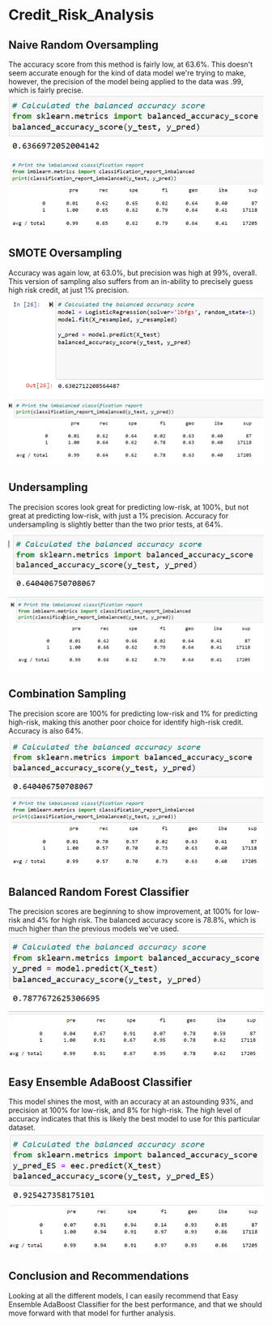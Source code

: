 # Credit_Risk_Analysis

## Naive Random Oversampling
The accuracy score from this method is fairly low, at 63.6%. This doesn't seem accurate enough for the kind of data model we're trying to make, however, the precision of the model being applied to the data was .99, which is fairly precise.
![resources/Naive%20Random%20Oversampling%20Accuracy.png](https://github.com/KiraLivingston/Credit_Risk_Analysis/raw/main/Resources/Naive%20Random%20Oversampling%20Accuracy.png)
![resources/Naive%20Random%20Oversampling%Precision.png](https://github.com/KiraLivingston/Credit_Risk_Analysis/raw/main/Resources/Naive%20Random%20Oversampling%20Precision.png)

## SMOTE Oversampling
Accuracy was again low, at 63.0%, but precision was high at 99%, overall. This version of sampling also suffers from an in-ability to precisely guess high risk credit, at just 1% precision.
![resources/Smote%20Oversampling%Accuracy.png](https://github.com/KiraLivingston/Credit_Risk_Analysis/raw/main/Resources/Smote%20Oversampling%20Accuracy.png)
![resources/Smote%20Oversampling%Precision.png](https://github.com/KiraLivingston/Credit_Risk_Analysis/raw/main/Resources/Smote%20Oversampling%20Precision.png)

## Undersampling
The precision scores look great for predicting low-risk, at 100%, but not great at predicting low-risk, with just a 1% precision. Accuracy for undersampling is slightly better than the two prior tests, at 64%.
![](https://github.com/KiraLivingston/Credit_Risk_Analysis/raw/main/Resources/Undersampling%20Accuracy.png)
![](https://github.com/KiraLivingston/Credit_Risk_Analysis/raw/main/Resources/Undersampling%20Precision.png)

## Combination Sampling
The precision score are 100% for predicting low-risk and 1% for predicting high-risk, making this another poor choice for identify high-risk credit. Accuracy is also 64%.
![](https://github.com/KiraLivingston/Credit_Risk_Analysis/raw/main/Resources/Combination%20Sampling%20Accuracy.png)
![](https://github.com/KiraLivingston/Credit_Risk_Analysis/raw/main/Resources/Combination%20Sampling%20Precision.png)

## Balanced Random Forest Classifier
The precision scores are beginning to show improvement, at 100% for low-risk and 4% for high risk. The balanced accuracy score is 78.8%, which is much higher than the previous models we've used.
![](https://github.com/KiraLivingston/Credit_Risk_Analysis/raw/main/Resources/Balanced_Random_Forest_Accuracy.png)
![](https://github.com/KiraLivingston/Credit_Risk_Analysis/raw/main/Resources/Balanced_Random_Forest_Precision.png)

## Easy Ensemble AdaBoost Classifier
This model shines the most, with an accuracy at an astounding 93%, and precision at 100% for low-risk, and 8% for high-risk. The high level of accuracy indicates that this is likely the best model to use for this particular dataset. 
![](https://github.com/KiraLivingston/Credit_Risk_Analysis/raw/main/Resources/Easy_Ensemble_Accuracy.png)
![](https://github.com/KiraLivingston/Credit_Risk_Analysis/raw/main/Resources/Easy_Ensemble_Precision.png)
## Conclusion and Recommendations
Looking at all the different models, I can easily recommend that Easy Ensemble AdaBoost Classifier for the best performance, and that we should move forward with that model for further analysis.

